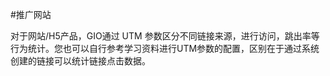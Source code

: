 #推广网站

对于网站/H5产品，GIO通过 UTM 参数区分不同链接来源，进行访问，跳出率等行为统计。您也可以自行参考学习资料进行UTM参数的配置，区别在于通过系统创建的链接可以统计链接点击数据。
